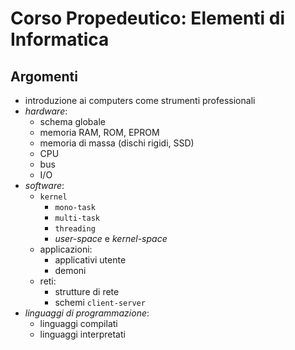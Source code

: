 # Corso Propedeutico: Elementi di Informatica

## Argomenti

* introduzione ai computers come strumenti professionali
* *hardware*:
  * schema globale
  * memoria RAM, ROM, EPROM
  * memoria di massa (dischi rigidi, SSD)
  * CPU
  * bus
  * I/O
* *software*:
  * `kernel`
    * `mono-task`
    * `multi-task`
    * `threading`
    * *user-space* e *kernel-space*
  * applicazioni:
    * applicativi utente
    * demoni
  * reti:
    * strutture di rete
    * schemi `client-server`
* *linguaggi di programmazione*:
  * linguaggi compilati
  * linguaggi interpretati
